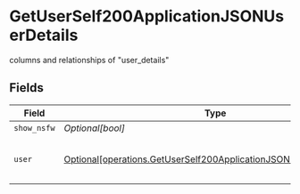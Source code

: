 # GetUserSelf200ApplicationJSONUserDetails

columns and relationships of "user_details"


## Fields

| Field                                                                                                                                              | Type                                                                                                                                               | Required                                                                                                                                           | Description                                                                                                                                        |
| -------------------------------------------------------------------------------------------------------------------------------------------------- | -------------------------------------------------------------------------------------------------------------------------------------------------- | -------------------------------------------------------------------------------------------------------------------------------------------------- | -------------------------------------------------------------------------------------------------------------------------------------------------- |
| `show_nsfw`                                                                                                                                        | *Optional[bool]*                                                                                                                                   | :heavy_minus_sign:                                                                                                                                 | N/A                                                                                                                                                |
| `user`                                                                                                                                             | [Optional[operations.GetUserSelf200ApplicationJSONUserDetailsUsers]](undefined/models/operations/getuserself200applicationjsonuserdetailsusers.md) | :heavy_minus_sign:                                                                                                                                 | columns and relationships of "users"                                                                                                               |